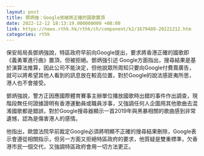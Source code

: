 ```yaml
---
layout: post
title: 鄧炳強：Google拒絕將正確的國歌置頂
date: 2022-12-12 18:13:19.000000000 +08:00
link: https://news.rthk.hk/rthk/ch/component/k2/1679489-20221212.htm
categories: rthk
---
```


保安局局長鄧炳強說，特區政府早前向Google提出，要求將香港正確的國歌即《義勇軍進行曲》置頂，但被拒絕。鄧炳強引述 Google方面指出，搜尋結果是基於演算法推算，因此公司不能決定，但他說眾所周知只要向Google付費賣廣告，就可以將希望其他人看到的訊息放在較高位置，對於Google的說法感匪夷所思，港人也不會接受。

鄧炳強說，警方正因應國際體育賽事主辦單位播放國歌時出錯的事件作出調查，現階段無任何證據證明有香港運動員或職員涉事，又強調任何人企圖用其他歌曲去混淆國歌都是錯誤，對於Google搜尋器顯示一首2019年與黑暴相關的歌曲感到非常遺憾，認為是傷害港人的感情。

他指出，歐盟法院早前裁定Google必須將明顯不正確的搜尋結果刪除，Google表示會遵從相關指示，但另一方面又拒絕特區政府的要求，他質疑是雙重標準，欠香港市民一個交代，又強調特區政府會用一切方法更正。
